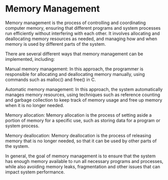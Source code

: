 # Memory Management
Memory management is the process of controlling and coordinating computer memory, ensuring that different programs and system processes run efficiently without interfering with each other. It involves allocating and deallocating memory resources as needed, and managing how and when memory is used by different parts of the system.

There are several different ways that memory management can be implemented, including:

Manual memory management: In this approach, the programmer is responsible for allocating and deallocating memory manually, using commands such as malloc() and free() in C.

Automatic memory management: In this approach, the system automatically manages memory resources, using techniques such as reference counting and garbage collection to keep track of memory usage and free up memory when it is no longer needed.

Memory allocation: Memory allocation is the process of setting aside a portion of memory for a specific use, such as storing data for a program or system process.

Memory deallocation: Memory deallocation is the process of releasing memory that is no longer needed, so that it can be used by other parts of the system.

In general, the goal of memory management is to ensure that the system has enough memory available to run all necessary programs and processes, while also avoiding memory leaks, fragmentation and other issues that can impact system performance.
